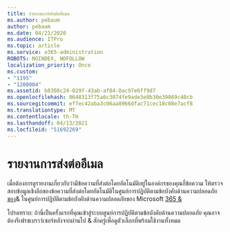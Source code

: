 ```yaml
---
title: รายงานการส่งต่ออีเมล
ms.author: pebaum
author: pebaum
ms.date: 04/21/2020
ms.audience: ITPro
ms.topic: article
ms.service: o365-administration
ROBOTS: NOINDEX, NOFOLLOW
localization_priority: Once
ms.custom:
- "1195"
- "1200004"
ms.assetid: b8308c24-029f-43ab-af84-0ac97e6ff9d7
ms.openlocfilehash: 0648313f75a6c3074fe9ade3e8b30e39869c40cb
ms.sourcegitcommit: ef7ec42aba3c06aa8966dfac71cec18c08e7acf8
ms.translationtype: MT
ms.contentlocale: th-TH
ms.lasthandoff: 04/13/2021
ms.locfileid: "51692269"
---
```

# <a name="email-forwarding-report"></a>รายงานการส่งต่ออีเมล

เมื่อต้องการดูรายงานเกี่ยวกับว่ามีข้อความที่ส่งต่อโดยอัตโนมัติอยู่ในองค์กรของคุณกี่ข้อความ ให้ตรวจสอบข้อมูลเชิงลึกของข้อความที่ส่งต่อโดยอัตโนมัติในศูนย์การปฏิบัติตามข้อบังคับด้านความปลอดภัย[ของ](https://docs.microsoft.com/microsoft-365/security/office-365-security/mfi-auto-forwarded-messages-report)& ในศูนย์การปฏิบัติตามข้อบังคับด้านความปลอดภัยของ Microsoft [365 &amp; ](https://protection.office.com/#/homepage)
  
โปรดทราบ: ถ้านี่เป็นครั้งแรกที่คุณเข้าสู่ระบบศูนย์การปฏิบัติตามข้อบังคับด้านความปลอดภัย คุณอาจต้องรีเฟรชเบราว์เซอร์หลังจากผ่านไป &amp; สักครู่เพื่อดูตัวเลือกที่พร้อมใช้งานทั้งหมด
  